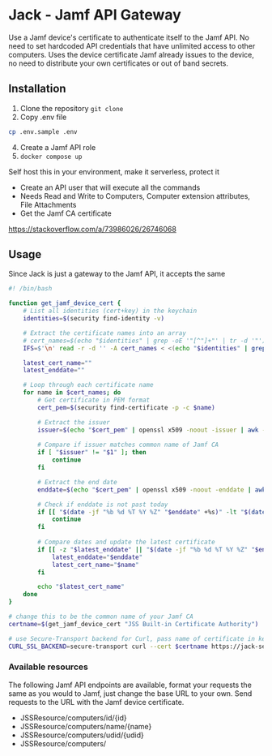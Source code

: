 # Jack - Jamf API Gateway
Use a Jamf device's certificate to authenticate itself to the Jamf API. No need to set hardcoded API credentials that have unlimited access to other computers. Uses the device certificate Jamf already issues to the device, no need to distribute your own certificates or out of band secrets. 


## Installation
1. Clone the repository `git clone`
2. Copy .env file
```sh
cp .env.sample .env
```
4. Create a Jamf API role
3. `docker compose up`


Self host this in your environment, make it serverless, protect it 
- Create an API user that will execute all the commands
- Needs Read and Write to Computers, Computer extension attributes, File Attachments
- Get the Jamf CA certificate






https://stackoverflow.com/a/73986026/26746068

## Usage
Since Jack is just a gateway to the Jamf API, it accepts the same 
```sh
#! /bin/bash

function get_jamf_device_cert {
    # List all identities (cert+key) in the keychain
    identities=$(security find-identity -v)

    # Extract the certificate names into an array
    # cert_names=$(echo "$identities" | grep -oE '"[^"]+"' | tr -d '"')
    IFS=$'\n' read -r -d '' -A cert_names < <(echo "$identities" | grep -oE '"[^"]+"' | tr -d '"' && printf '\0')

    latest_cert_name=""
    latest_enddate=""

    # Loop through each certificate name
    for name in $cert_names; do
        # Get certificate in PEM format
        cert_pem=$(security find-certificate -p -c $name)

        # Extract the issuer
        issuer=$(echo "$cert_pem" | openssl x509 -noout -issuer | awk -F'CN=' '{split($2, a, ","); print a[1]}')
        
        # Compare if issuer matches common name of Jamf CA 
        if [ "$issuer" != "$1" ]; then
            continue
        fi

        # Extract the end date
        enddate=$(echo "$cert_pem" | openssl x509 -noout -enddate | awk -F'=' '{print $2}')

        # Check if enddate is not past today
        if [[ "$(date -jf "%b %d %T %Y %Z" "$enddate" +%s)" -lt "$(date +%s)" ]]; then
            continue
        fi
        
        # Compare dates and update the latest certificate
        if [[ -z "$latest_enddate" || "$(date -jf "%b %d %T %Y %Z" "$enddate" +%s)" -gt "$(date -jf "%b %d %T %Y %Z" "$latest_enddate" +%s)" ]]; then
            latest_enddate="$enddate"
            latest_cert_name="$name"
        fi

        echo "$latest_cert_name"        
    done
}

# change this to be the common name of your Jamf CA
certname=$(get_jamf_device_cert "JSS Built-in Certificate Authority")

# use Secure-Transport backend for Curl, pass name of certificate in keychain 
CURL_SSL_BACKEND=secure-transport curl --cert $certname https://jack-server/JSSResource/computer/id/1001
```

### Available resources
The following Jamf API endpoints are available, format your requests the same as you would to Jamf, just change the base URL to your own. Send requests to the URL with the Jamf
device certificate. 
- JSSResource/computers/id/{id}
- JSSResource/computers/name/{name}
- JSSResource/computers/udid/{udid}
- JSSResource/computers/
